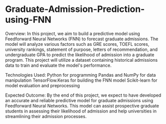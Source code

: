 # Graduate-Admission-Prediction-using-FNN
Overview:
In this project, we aim to build a predictive model using Feedforward Neural Networks (FNN) to forecast graduate admissions. The model will analyze various factors such as GRE scores, TOEFL scores, university rankings, statement of purpose, letters of recommendation, and undergraduate GPA to predict the likelihood of admission into a graduate program. This project will utilize a dataset containing historical admissions data to train and evaluate the model's performance.

Technologies Used:
Python for programming
Pandas and NumPy for data manipulation
TensorFlow.Keras for building the FNN model
Scikit-learn for model evaluation and preprocessing

Expected Outcome:
By the end of this project, we expect to have developed an accurate and reliable predictive model for graduate admissions using Feedforward Neural Networks. This model can assist prospective graduate students in assessing their likelihood of admission and help universities in streamlining their admission processes.
